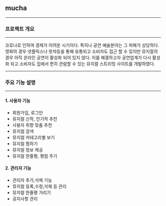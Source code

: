 <h2>mucha</h2>
<hr>
<h3>프로젝트 개요</h3>
<hr>
코로나로 인하여 경제가 어려운 시기이다. 특히나 공연 예술분야는 그 피해가 상당하다. 영화의 경우 넷플릭스나 왓챠등을 통해 유통되고 소비자도 접근 할 수 있지만 뮤지컬의 경우 아직 온라인 공연이 활성화 되어 있지 않다. 이를 해결하고자 공연업계가 다시 활성화 되고 소비자도 집에서 편히 관람할 수 있는 뮤지컬 스트리밍 사이트를 개발하였다. 
<hr>
<h3>주요 기능 설명</h3>
<hr>
<h4>1. 사용자 기능</h4>
<ul>
  <li>회원가입, 로그인</li>
  <li>뮤지컬 신작, 인기작 추천 </li>
  <li>사용자 취향 맞춤 추천</li>
  <li>뮤지컬 검색 </li>
  <li>뮤지컬 카테고리별 보기 </li>
  <li>뮤지컬 찜하기 </li>
  <li>뮤지컬 정보 제공</li> 
  <li>뮤지컬 한줄평, 평점 주기 </li>
</ul>
<h4>2. 관리자 기능</h4>
<ul>
  <li>관리자 추가,삭제 기능</li>
  <li>뮤지컬 등록,수정,삭제 등 관리 </li>
  <li>뮤지컬 한줄평 가리기 </li>
  <li>공지사항 관리 </li>
</ul>
